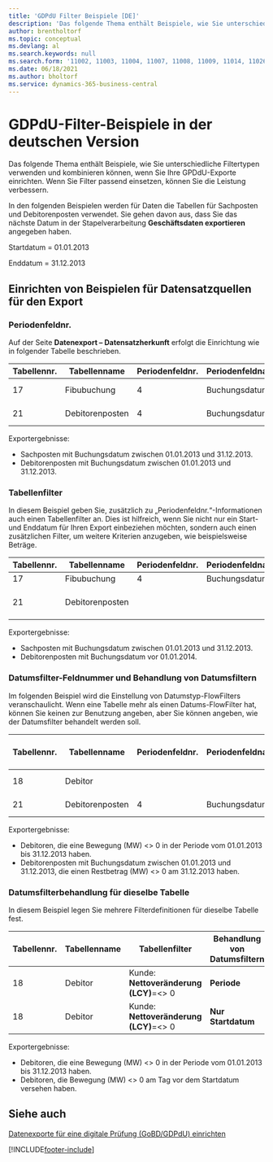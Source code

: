 ```yaml
---
title: 'GDPdU Filter Beispiele [DE]'
description: 'Das folgende Thema enthält Beispiele, wie Sie unterschiedliche Filtertypen verwenden und kombinieren können, wenn Sie Ihre GPDdU-Exporte einrichten.'
author: brentholtorf
ms.topic: conceptual
ms.devlang: al
ms.search.keywords: null
ms.search.form: '11002, 11003, 11004, 11007, 11008, 11009, 11014, 11026, 11027'
ms.date: 06/18/2021
ms.author: bholtorf
ms.service: dynamics-365-business-central
---
```

# GDPdU-Filter-Beispiele in der deutschen Version

Das folgende Thema enthält Beispiele, wie Sie unterschiedliche Filtertypen verwenden und kombinieren können, wenn Sie Ihre GPDdU-Exporte einrichten. Wenn Sie Filter passend einsetzen, können Sie die Leistung verbessern.  

In den folgenden Beispielen werden für Daten die Tabellen für Sachposten und Debitorenposten verwendet. Sie gehen davon aus, dass Sie das nächste Datum in der Stapelverarbeitung **Geschäftsdaten exportieren** angegeben haben.  

Startdatum = 01.01.2013  

Enddatum = 31.12.2013  

## Einrichten von Beispielen für Datensatzquellen für den Export  

### Periodenfeldnr.

Auf der Seite **Datenexport – Datensatzherkunft** erfolgt die Einrichtung wie in folgender Tabelle beschrieben.  

|Tabellennr.|Tabellenname|Periodenfeldnr.|Periodenfeldname|Tabellenfilter|  
|---------------|----------------|----------------------|-----------------------|------------------|  
|17|Fibubuchung|4|Buchungsdatum|Kein Filter festgelegt.|  
|21|Debitorenposten|4|Buchungsdatum|Kein Filter festgelegt.|  

Exportergebnisse:

- Sachposten mit Buchungsdatum zwischen 01.01.2013 und 31.12.2013.  
- Debitorenposten mit Buchungsdatum zwischen 01.01.2013 und 31.12.2013.  

### Tabellenfilter

In diesem Beispiel geben Sie, zusätzlich zu „Periodenfeldnr.“-Informationen auch einen Tabellenfilter an. Dies ist hilfreich, wenn Sie nicht nur ein Start- und Enddatum für Ihren Export einbeziehen möchten, sondern auch einen zusätzlichen Filter, um weitere Kriterien anzugeben, wie beispielsweise Beträge.  

|Tabellennr.|Tabellenname|Periodenfeldnr.|Periodenfeldname|Tabellenfilter|  
|---------------|----------------|----------------------|-----------------------|------------------|  
|17|Fibubuchung|4|Buchungsdatum||  
|21|Debitorenposten|||Debitorenposten: **Buchungsdatum=..31-12-13**|  

Exportergebnisse:

- Sachposten mit Buchungsdatum zwischen 01.01.2013 und 31.12.2013.  
- Debitorenposten mit Buchungsdatum vor 01.01.2014.  

### Datumsfilter-Feldnummer und Behandlung von Datumsfiltern

Im folgenden Beispiel wird die Einstellung von Datumstyp-FlowFilters veranschaulicht. Wenn eine Tabelle mehr als einen Datums-FlowFilter hat, können Sie keinen zur Benutzung angeben, aber Sie können angeben, wie der Datumsfilter behandelt werden soll.  

|Tabellennr.|Tabellenname|Periodenfeldnr.|Periodenfeldname|Tabellenfilter|Behandlung von Datumsfiltern|  
|---------------|----------------|----------------------|-----------------------|------------------|--------------------------|  
|18|Debitor|||Kunde: **Nettoveränderung (LCY)**=<> 0|**Periode**|  
|21|Debitorenposten|4|Buchungsdatum|Debitorenbuchhaltungseintrag: **Restbetrag (MW)**=<> 0|**Nur Enddatum**|  

Exportergebnisse:

- Debitoren, die eine Bewegung (MW) <> 0 in der Periode vom 01.01.2013 bis 31.12.2013 haben.  
- Debitorenposten mit Buchungsdatum zwischen 01.01.2013 und 31.12.2013, die einen Restbetrag (MW) <> 0 am 31.12.2013 haben.  

### Datumsfilterbehandlung für dieselbe Tabelle

In diesem Beispiel legen Sie mehrere Filterdefinitionen für dieselbe Tabelle fest.  

|Tabellennr.|Tabellenname|Tabellenfilter|Behandlung von Datumsfiltern|  
|---------------|----------------|------------------|--------------------------|  
|18|Debitor|Kunde: **Nettoveränderung (LCY)**=<> 0|**Periode**|  
|18|Debitor|Kunde: **Nettoveränderung (LCY)**=<> 0|**Nur Startdatum**|  

Exportergebnisse:

- Debitoren, die eine Bewegung (MW) <> 0 in der Periode vom 01.01.2013 bis 31.12.2013 haben.  
- Debitoren, die Bewegung (MW) <> 0 am Tag vor dem Startdatum versehen haben.  

## Siehe auch

[Datenexporte für eine digitale Prüfung (GoBD/GDPdU) einrichten](how-to-set-up-data-exports-for-digital-audits.md)  


[!INCLUDE[footer-include](../../includes/footer-banner.md)]